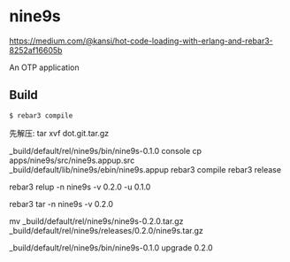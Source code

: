 nine9s
=====

https://medium.com/@kansi/hot-code-loading-with-erlang-and-rebar3-8252af16605b

An OTP application

Build
-----

    $ rebar3 compile

先解压:
tar xvf  dot.git.tar.gz 

_build/default/rel/nine9s/bin/nine9s-0.1.0 console
cp apps/nine9s/src/nine9s.appup.src  _build/default/lib/nine9s/ebin/nine9s.appup
rebar3 compile
rebar3 release

rebar3 relup -n nine9s -v 0.2.0 -u 0.1.0

rebar3 tar -n nine9s -v 0.2.0

mv _build/default/rel/nine9s/nine9s-0.2.0.tar.gz _build/default/rel/nine9s/releases/0.2.0/nine9s.tar.gz

_build/default/rel/nine9s/bin/nine9s-0.1.0  upgrade 0.2.0


